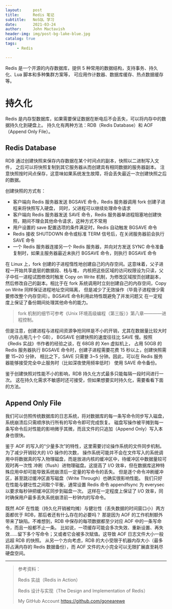 ```yaml
---
layout:     post
title:      Redis 笔记
subtitle:   NoSQL 学习
date:       2021-03-24
author:     John Mactavish
header-img: img/post-bg-lake-blue.jpg
catalog: true
tags:
     - Redis

---
```


Redis 是一个开源的内存数据库，提供 5 种常用的数据结构，支持事务、持久化、Lua 脚本和多种集群方案等，
可应用作计数器、数据库缓存、热点数据缓存等。

# 持久化

Redis 是内存型数据库，如果需要保证数据在断电后不会丢失，可以将内存中的数据持久化到硬盘上。
持久化有两种方法：RDB（Redis Database）和 AOF（Append Only File）。

## Redis Database

RDB 通过创建快照来保存内存数据在某个时间点的副本，快照以二进制写入文件，
之后可以将快照复制到其它服务器从而创建具有相同数据的服务器副本。
注意快照按时间点保存，这意味如果系统发生故障，将会丢失最近一次创建快照之后的数据。

创建快照的方式有：

- 客户端向 Redis 服务器发送 BGSAVE 命令，Redis 服务器调用 fork 创建子进程来将快照写入硬盘，
同时，父进程可以继续处理命令请求
- 客户端向 Redis 服务器发送 SAVE 命令，Redis 服务器单进程阻塞地创建快照，期间不理会其他命令请求，这种方式不常用
- 用户设置的 save 配置选项的条件满足时，Redis 自动触发 BGSAVE 命令
- Redis 接收 SHUTDOWN 命令或标准 TERM 信号后，在关闭服务器前会执行 SAVE 命令
- 一个 Redis 服务器连接另一个 Redis 服务器，并向对方发送 SYNC 命令准备复制时，如果主服务器最近未执行 BGSAVE 命令，则执行 BGSAVE 命令
  
在 Linux 上，fork 创建的子进程惰性地创建自己的内存空间。这意味着，父子进程一开始共享底层的数据段、栈与堆，
内核把这些区域的访问权限设为只读，父子中任一进程试图修改时触发 Copy on Write 机制，为修改区域按页创建副本，
然后修改自己的副本。相比于在 fork 系统调用时立刻创建自己的内存空间，Copy on Write 同样保证进程地址空间隔离，
但是减少了无效操作（毕竟子进程很少需要修改整个内存空间）。BGSAVE 命令利用此特性既避免了并发问题又
在一定程度上保证了备份期间处理其他命令的能力。

> fork 机制的细节可参考《Unix 环境高级编程（第三版）》第八章————进程控制。

但是注意，创建进程与进程间资源争抢同样是不小的开销，尤其在数据量比较大时（内存占用几十个 GB），
BGSAVE 创建快照的速度往往比 SAVE 慢。按照《Redis 实战》书作者的经验之谈，在 68GB 的 Xen 虚拟机上，
占用 50GB 的 Redis 服务器执行 BGSAVE 命令时，创建子进程需要花费 15 秒以上，创建快照需要 15~20 分钟，
相比之下，SAVE 只需要 3~5 分钟。因此，可以在 Redis 服务器能够接受完全中止服务时（比如深夜使用频率低时）
使用 SAVE 命令备份。

鉴于创建快照对性能不小的影响，RDB 持久化方式最多只能每隔一段时间进行一次。
这在持久化需求不敏感时还可接受，但如果想要实时持久化，需要看看下面的方法。

## Append Only File

我们可以仿照传统数据库的日志系统，将对数据库的每一条写命令同步写入磁盘，系统崩溃后只需顺序执行所有的写命令即可完成恢复。
磁盘写操作被平摊到每一条写命令后对性能的影响微乎其微，而且文件的只追加（Append Only）写入本身也很快。

鉴于 AOF 的写入的“少量多次”的特性，这里需要讨论操作系统的文件同步机制。为了减少开销较大的 I/O 操作的次数，
操作系统可能并不会在文件写入的系统调用中将数据真的写入物理磁盘，而是放进内核的缓冲区中，待缓冲区中数据量较可观时再一次性
冲刷（flush）进物理磁盘。这提高了 I/O 效率，但在数据库这种特殊应用中却可能导致系统崩溃后一定量的写命令的丢失。
但是逐个命令冲刷缓冲区，甚至跳过缓冲区直写磁盘（Write Through）也确实很影响性能。
我们只好在性能与健壮性之间取个平衡，通常设置 Redis 命令 appendfsync 为 everysec 以要求每秒钟把缓冲区同步到磁盘一次。
这样在一定程度上保证了 I/O 效率，同时确保用户最多丢失系统崩溃前一秒钟内的写命令。

既然 AOF 在性能（持久化开销被均摊）与健壮性（丢失数据的时间窗口小）两方面都优于 RDB，那后者还有什么存在的必要吗？
那是因为 AOF 的工作机制额外带来了缺陷。不难想到，RDB 中保存的每项数据都至少对应 AOF 中的一条写命令，而且一般都不止一条。
比如说，一项缓存可能会多次失效、重新设置、再失效……留下多个写命令；又或者它会被多次赋值。这导致 AOF 日志文件大小一般远超 RDB 的快照。
从另一个方向考虑，RDB 的大小受限于机器内存大小（最多将占满内存的 Redis 数据备份），而 AOF 文件的大小完全可以无限扩展直至耗尽硬盘空间。

---

> 参考资料：
> 
> Redis 实战（Redis in Action）
> 
> Redis 设计与实现（The Design and Implementation of Redis）
> 
> My GitHub Account <https://github.com/gonearewe>
